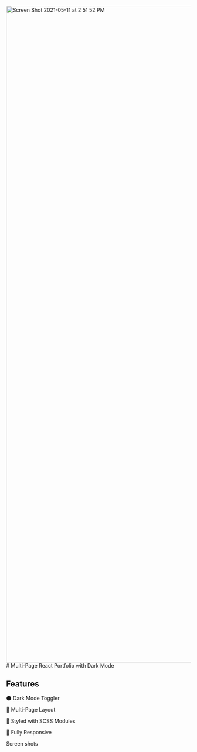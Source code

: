 <img width="1792" alt="Screen Shot 2021-05-11 at 2 51 52 PM" src="https://user-images.githubusercontent.com/61706566/117888964-cbd19480-b280-11eb-9bbe-a0fae406c29e.png">
# Multi-Page React Portfolio with Dark Mode


## Features
🌑 Dark Mode Toggler

📖 Multi-Page Layout

🎨 Styled with SCSS Modules

📱 Fully Responsive


Screen shots


